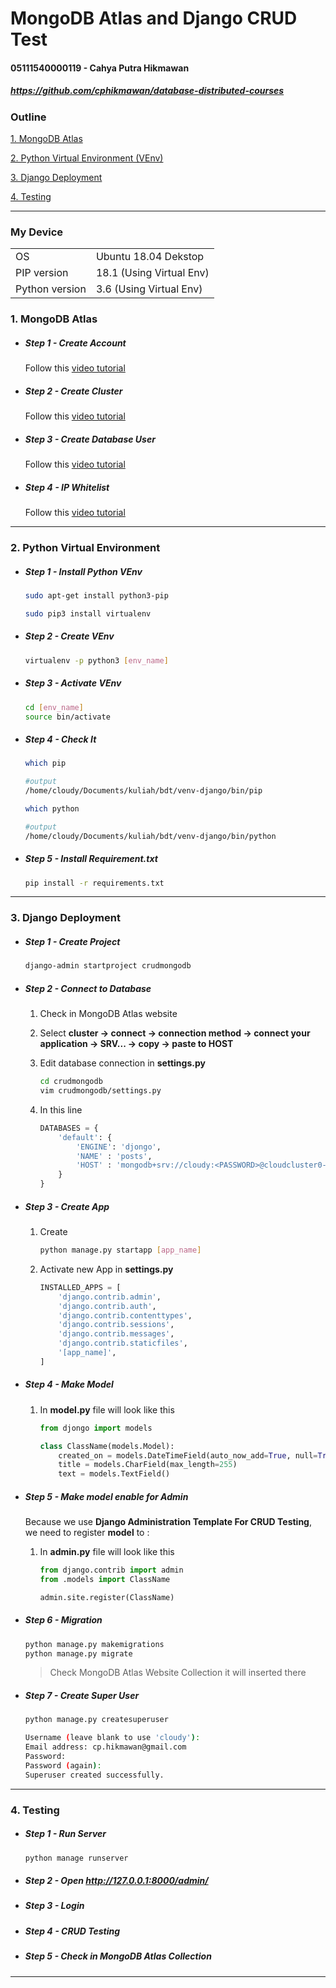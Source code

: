 # MongoDB Atlas and Django CRUD Test

#### 05111540000119 - Cahya Putra Hikmawan
##### https://github.com/cphikmawan/database-distributed-courses

### Outline

[1. MongoDB Atlas](#1-mongodb-atlas)

[2. Python Virtual Environment (VEnv)](#2-python-virtual-environment)

[3. Django Deployment](#3-django-deployment)

[4. Testing](#3-deployment-and-testing)

--------------------------------------

### My Device
|||
|---|---|
|OS|Ubuntu 18.04 Dekstop|
|PIP version|18.1 (Using Virtual Env)|
|Python version|3.6 (Using Virtual Env)|

### 1. MongoDB Atlas

- ##### Step 1 - Create Account
    Follow this [video tutorial](https://www.youtube.com/watch?v=-Kmrj6_1rpY&index=2&list=PL4RCxklHWZ9smTpR3hUdq53Su601yCPLj)
    
- ##### Step 2 - Create Cluster
    Follow this [video tutorial](https://www.youtube.com/watch?v=-Kmrj6_1rpY&index=2&list=PL4RCxklHWZ9smTpR3hUdq53Su601yCPLj)

- ##### Step 3 - Create Database User
    Follow this [video tutorial](https://www.youtube.com/watch?v=0Rpu-7vxcdo&index=4&list=PL4RCxklHWZ9smTpR3hUdq53Su601yCPLj)

- ##### Step 4 - IP Whitelist
    Follow this [video tutorial](https://www.youtube.com/watch?v=leNNivaQbDY&list=PL4RCxklHWZ9smTpR3hUdq53Su601yCPLj&index=3)

--------------------------------------

### 2. Python Virtual Environment

- ##### Step 1 - Install Python VEnv
    ```sh
    sudo apt-get install python3-pip
    ```
    ```sh
    sudo pip3 install virtualenv
    ```

- ##### Step 2 - Create VEnv
    ```sh
    virtualenv -p python3 [env_name]
    ```

- ##### Step 3 - Activate VEnv
    ```sh
    cd [env_name]
    source bin/activate
    ```

- ##### Step 4 - Check It
    ```sh
    which pip

    #output
    /home/cloudy/Documents/kuliah/bdt/venv-django/bin/pip
    ```

    ```sh
    which python

    #output
    /home/cloudy/Documents/kuliah/bdt/venv-django/bin/python

    ```
- ##### Step 5 - Install Requirement.txt
    ```sh
    pip install -r requirements.txt
    ```

--------------------------------------

### 3. Django Deployment

- ##### Step 1 - Create Project
    ```sh
    django-admin startproject crudmongodb
    ```

- ##### Step 2 - Connect to Database
    1. Check in MongoDB Atlas website
    2. Select **cluster -> connect -> connection method -> connect your application -> SRV... -> copy -> paste to HOST**

    3. Edit database connection in **settings.py**

        ```sh
        cd crudmongodb
        vim crudmongodb/settings.py
        ```
    4. In this line

        ```python
        DATABASES = {
            'default': {
                'ENGINE': 'djongo',
                'NAME' : 'posts',
                'HOST' : 'mongodb+srv://cloudy:<PASSWORD>@cloudcluster0-tiugx.mongodb.net/test?retryWrites=true'
            }
        }
        ```
    
- ##### Step 3 - Create App
    1. Create

        ```sh
        python manage.py startapp [app_name]
        ```

    2. Activate new App in **settings.py**

        ```python
        INSTALLED_APPS = [
            'django.contrib.admin',
            'django.contrib.auth',
            'django.contrib.contenttypes',
            'django.contrib.sessions',
            'django.contrib.messages',
            'django.contrib.staticfiles',
            '[app_name]',
        ]
        ```

- ##### Step 4 - Make Model
    1. In **model.py** file will look like this

        ```python
        from djongo import models

        class ClassName(models.Model):
            created_on = models.DateTimeField(auto_now_add=True, null=True)
            title = models.CharField(max_length=255)
            text = models.TextField()
        ```

- ##### Step 5 - Make model enable for Admin
    Because we use **Django Administration Template For CRUD Testing**, we need to register **model** to :
    1. In **admin.py** file will look like this
        ```python
        from django.contrib import admin
        from .models import ClassName

        admin.site.register(ClassName)
        ```

- ##### Step 6 - Migration
    ```sh
    python manage.py makemigrations
    python manage.py migrate
    ```
    > Check MongoDB Atlas Website Collection it will inserted there

- ##### Step 7 - Create Super User
    ```sh
    python manage.py createsuperuser

    Username (leave blank to use 'cloudy'):
    Email address: cp.hikmawan@gmail.com
    Password:
    Password (again):
    Superuser created successfully.
    ```
--------------------------------------

### 4. Testing

- ##### Step 1 - Run Server
    ```sh
    python manage runserver
    ```

- ##### Step 2 - Open http://127.0.0.1:8000/admin/
- ##### Step 3 - Login
- ##### Step 4 - CRUD Testing
- ##### Step 5 - Check in MongoDB Atlas Collection

--------------------------------------
